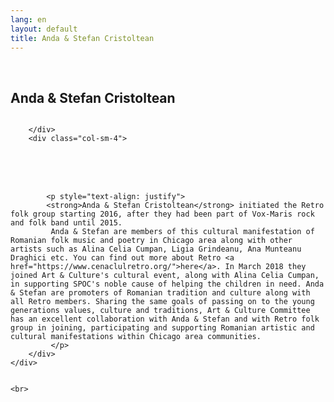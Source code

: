 ```yaml
---
lang: en
layout: default
title: Anda & Stefan Cristoltean
---
```


<br>
<div class="container">
    <h2>Anda & Stefan Cristoltean</h2>
    <div class="row">
        <div class="col-sm-4">
            <img class="img img-responsive" src="{{ site.baseurl }}/img/music/stefan.jpg" alt="" />
          
            

        </div> 
        <div class="col-sm-4"> 
<br>
<br>
<br>

            <p style="text-align: justify">
            <strong>Anda & Stefan Cristoltean</strong> initiated the Retro folk group starting 2016, after they had been part of Vox-Maris rock and folk band until 2015.
             Anda & Stefan are members of this cultural manifestation of Romanian folk music and poetry in Chicago area along with other artists such as Alina Celia Cumpan, Ligia Grindeanu, Ana Munteanu Draghici etc. You can find out more about Retro <a href="https://www.cenaclulretro.org/">here</a>. In March 2018 they joined Art & Culture's cultural event, along with Alina Celia Cumpan, in supporting SPOC's noble cause of helping the children in need. Anda & Stefan are promoters of Romanian tradition and culture along with all Retro members. Sharing the same goals of passing on to the young generations values, culture and traditions, Art & Culture Committee has an excellent collaboration with Anda & Stefan and with Retro folk group in joining, participating and supporting Romanian artistic and cultural manifestations within Chicago area communities.
             </p>
        </div>
    </div>

    
    <br>   
</div>
<br>
<br>